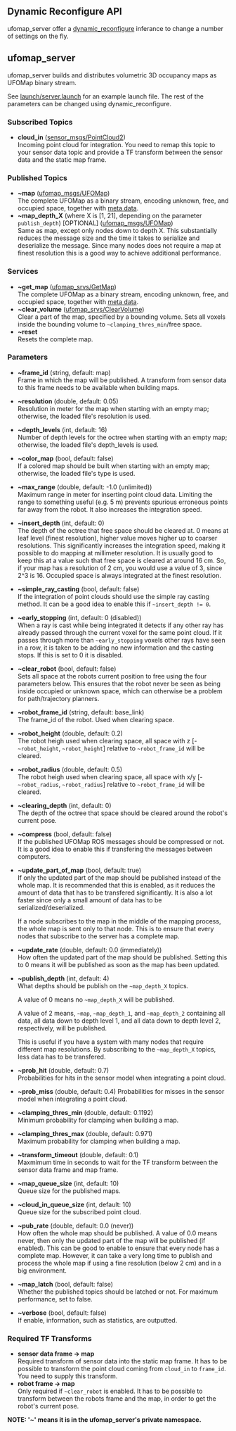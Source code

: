 ## Dynamic Reconfigure API
ufomap_server offer a [dynamic_reconfigure](http://wiki.ros.org/dynamic_reconfigure) inferance to change a number of settings on the fly.

## ufomap_server
ufomap_server builds and distributes volumetric 3D occupancy maps as UFOMap binary stream.

See [launch/server.launch](https://github.com/UnknownFreeOccupied/ufomap/blob/master/ufomap_ros/ufomap_mapping/launch/server.launch) for an example launch file. The rest of the parameters can be changed using dynamic_reconfigure.

### Subscribed Topics
* **cloud_in** ([sensor_msgs/PointCloud2](http://docs.ros.org/en/api/sensor_msgs/html/msg/PointCloud2.html))  
   Incoming point cloud for integration. You need to remap this topic to your sensor data topic and provide a TF transform between the sensor data and the static map frame.

### Published Topics
* **~map**  ([ufomap_msgs/UFOMap](https://github.com/UnknownFreeOccupied/ufomap/blob/master/ufomap_ros/ufomap_msgs/msg/UFOMap.msg))  
   The complete UFOMap as a binary stream, encoding unknown, free, and occupied space, together with [meta data](https://github.com/UnknownFreeOccupied/ufomap/blob/master/ufomap_ros/ufomap_msgs/msg/UFOMapMetaData.msg).
* **~map_depth_X** (where X is [1, 21], depending on the parameter `publish_depth`) [OPTIONAL] ([ufomap_msgs/UFOMap](https://github.com/UnknownFreeOccupied/ufomap/blob/master/ufomap_ros/ufomap_msgs/msg/UFOMap.msg))  
   Same as map, except only nodes down to depth X. This substantially reduces the message size and the time it takes to serialize and deserialize the message. Since many nodes does not require a map at finest resolution this is a good way to achieve additional performance.
   
### Services
* **~get_map** ([ufomap_srvs/GetMap](https://github.com/UnknownFreeOccupied/ufomap_ros/blob/master/ufomap_srvs/srv/GetMap.srv))  
   The complete UFOMap as a binary stream, encoding unknown, free, and occupied space, together with [meta data](https://github.com/UnknownFreeOccupied/ufomap/blob/master/ufomap_ros/ufomap_msgs/msg/UFOMapMetaData.msg).
* **~clear_volume** ([ufomap_srvs/ClearVolume](https://github.com/UnknownFreeOccupied/ufomap_ros/blob/master/ufomap_srvs/srv/ClearVolume.srv))  
   Clear a part of the map, specified by a bounding volume. Sets all voxels inside the bounding volume to `~clamping_thres_min`/free space.
* **~reset**  
   Resets the complete map.

### Parameters
* **~frame_id** (string, default: map)  
   Frame in which the map will be published. A transform from sensor data to this frame needs to be available when building maps.
* **~resolution** (double, default: 0.05)  
   Resolution in meter for the map when starting with an empty map; otherwise, the loaded file's resolution is used.
* **~depth_levels** (int, default: 16)  
   Number of depth levels for the octree when starting with an empty map; otherwise, the loaded file's depth_levels is used.
* **~color_map** (bool, default: false)  
   If a colored map should be built when starting with an empty map; otherwise, the loaded file's type is used.
* **~max_range** (double, default: -1.0 (unlimited))  
   Maximum range in meter for inserting point cloud data. Limiting the range to something useful (e.g. 5 m) prevents spurious erroneous points far away from the robot. It also increases the integration speed.
* **~insert_depth** (int, default: 0)  
   The depth of the octree that free space should be cleared at. 0 means at leaf level (finest resolution), higher value moves higher up to coarser resolutions. This significantly increases the integration speed, making it possible to do mapping at millimeter resolution. It is usually good to keep this at a value such that free space is cleared at around 16 cm. So, if your map has a resolution of 2 cm, you would use a value of 3, since 2^3 is 16. Occupied space is always integrated at the finest resolution.
* **~simple_ray_casting** (bool, default: false)  
   If the integration of point clouds should use the simple ray casting method. It can be a good idea to enable this if `~insert_depth != 0`.
* **~early_stopping** (int, default: 0 (disabled))  
   When a ray is cast while being integrated it detects if any other ray has already passed through the current voxel for the same point cloud. If it passes through more than `~early_stopping` voxels other rays have seen in a row, it is taken to be adding no new information and the casting stops. If this is set to 0 it is disabled.
* **~clear_robot** (bool, default: false)  
   Sets all space at the robots current position to free using the four parameters below. This ensures that the robot never be seen as being inside occupied or unknown space, which can otherwise be a problem for path/trajectory planners.
* **~robot_frame_id** (string, default: base_link)  
   The frame_id of the robot. Used when clearing space.
* **~robot_height** (double, default: 0.2)  
   The robot heigh used when clearing space, all space with z [-`~robot_height`, `~robot_height`] relative to `~robot_frame_id` will be cleared.
* **~robot_radius** (double, default: 0.5)  
   The robot heigh used when clearing space, all space with x/y [-`~robot_radius`, `~robot_radius`] relative to `~robot_frame_id` will be cleared.
* **~clearing_depth** (int, default: 0)  
   The depth of the octree that space should be cleared around the robot's current pose.
* **~compress** (bool, default: false)  
   If the published UFOMap ROS messages should be compressed or not. It is a good idea to enable this if transfering the messages between computers.
* **~update_part_of_map** (bool, default: true)  
   If only the updated part of the map should be published instead of the whole map. It is recommended that this is enabled, as it reduces the amount of data that has to be transfered significantly. It is also a lot faster since only a small amount of data has to be serialized/deserialized.
   
   If a node subscribes to the map in the middle of the mapping process, the whole map is sent only to that node. This is to ensure that every nodes that subscribe to the server has a complete map.
* **~update_rate** (double, default: 0.0 (immediately))  
   How often the updated part of the map should be published. Setting this to 0 means it will be published as soon as the map has been updated.
* **~publish_depth** (int, default: 4)  
   What depths should be publish on the `~map_depth_X` topics.
   
   A value of 0 means no `~map_depth_X` will be published.
   
   A value of 2 means, `~map`, `~map_depth_1`, and `~map_depth_2` containing all data, all data down to depth level 1, and all data down to depth level 2, respectively, will be published.
   
   This is useful if you have a system with many nodes that require different map resolutions. By subscribing to the `~map_depth_X` topics, less data has to be transfered.
* **~prob_hit** (double, default: 0.7)  
   Probabilities for hits in the sensor model when integrating a point cloud.
* **~prob_miss** (double, default: 0.4)
   Probabilities for misses in the sensor model when integrating a point cloud.
* **~clamping_thres_min** (double, default: 0.1192)  
   Minimum probability for clamping when building a map.
* **~clamping_thres_max** (double, default: 0.971)  
   Maximum probability for clamping when building a map.
* **~transform_timeout** (double, default: 0.1)  
   Maxmimum time in seconds to wait for the TF transform between the sensor data frame and map frame.
* **~map_queue_size** (int, default: 10)  
   Queue size for the published maps.
* **~cloud_in_queue_size** (int, default: 10)  
   Queue size for the subscribed point cloud.
* **~pub_rate** (double, default: 0.0 (never))  
   How often the whole map should be published. A value of 0.0 means never, then only the updated part of the map will be published (if enabled). This can be good to enable to ensure that every node has a complete map. However, it can take a very long time to publish and process the whole map if using a fine resolution (below 2 cm) and in a big environment.
* **~map_latch** (bool, default: false)  
   Whether the published topics should be latched or not. For maximum performance, set to false.
* **~verbose** (bool, default: false)  
   If enable, information, such as statistics, are outputted.

### Required TF Transforms
* **sensor data frame -> map**  
   Required transform of sensor data into the static map frame. It has to be possible to transform the point cloud coming from `cloud_in` to `frame_id`. You need to supply this transform.
* **robot frame -> map**  
   Only required if `~clear_robot` is enabled. It has to be possible to transform between the robots frame and the map, in order to get the robot's current pose.
   

**NOTE: '~' means it is in the ufomap_server's private namespace.**
